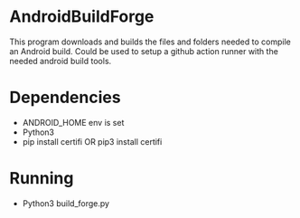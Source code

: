 # AndroidBuildForge
This program downloads and builds the files and folders needed to compile an Android build.
Could be used to setup a github action runner with the needed android build tools.
# Dependencies
  - ANDROID_HOME env is set
  - Python3
  - pip install certifi OR pip3 install certifi
# Running
  - Python3 build_forge.py
